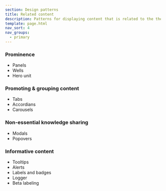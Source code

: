 ```yaml
---
section: Design patterns
title: Related content
description: Patterns for displaying content that is related to the the current context of the information presented.
template: page.html
nav_sort: 4
nav_groups:
  - primary
---
```


### Prominence

  - Panels
  - Wells
  - Hero unit

### Promoting & grouping content

  - Tabs
  - Accordians
  - Carousels

### Non-essential knowledge sharing

  - Modals
  - Popovers

### Informative content

  - Tooltips
  - Alerts
  - Labels and badges
  - Logger
  - Beta labeling
